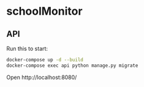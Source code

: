 # schoolMonitor

## API 

Run this to start:

```bash
docker-compose up -d --build
docker-compose exec api python manage.py migrate
```

Open http://localhost:8080/


